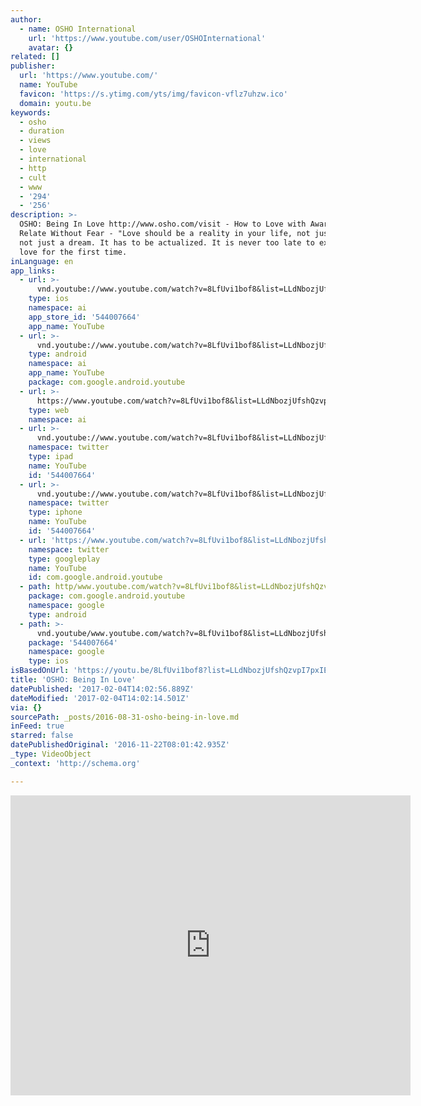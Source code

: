 ```yaml
---
author:
  - name: OSHO International
    url: 'https://www.youtube.com/user/OSHOInternational'
    avatar: {}
related: []
publisher:
  url: 'https://www.youtube.com/'
  name: YouTube
  favicon: 'https://s.ytimg.com/yts/img/favicon-vflz7uhzw.ico'
  domain: youtu.be
keywords:
  - osho
  - duration
  - views
  - love
  - international
  - http
  - cult
  - www
  - '294'
  - '256'
description: >-
  OSHO: Being In Love http://www.osho.com/visit - How to Love with Awareness and
  Relate Without Fear - "Love should be a reality in your life, not just a poem,
  not just a dream. It has to be actualized. It is never too late to experience
  love for the first time.
inLanguage: en
app_links:
  - url: >-
      vnd.youtube://www.youtube.com/watch?v=8LfUvi1bof8&list=LLdNbozjUfshQzvpI7pxIElA&feature=applinks
    type: ios
    namespace: ai
    app_store_id: '544007664'
    app_name: YouTube
  - url: >-
      vnd.youtube://www.youtube.com/watch?v=8LfUvi1bof8&list=LLdNbozjUfshQzvpI7pxIElA&feature=applinks
    type: android
    namespace: ai
    app_name: YouTube
    package: com.google.android.youtube
  - url: >-
      https://www.youtube.com/watch?v=8LfUvi1bof8&list=LLdNbozjUfshQzvpI7pxIElA&feature=applinks
    type: web
    namespace: ai
  - url: >-
      vnd.youtube://www.youtube.com/watch?v=8LfUvi1bof8&list=LLdNbozjUfshQzvpI7pxIElA&feature=applinks
    namespace: twitter
    type: ipad
    name: YouTube
    id: '544007664'
  - url: >-
      vnd.youtube://www.youtube.com/watch?v=8LfUvi1bof8&list=LLdNbozjUfshQzvpI7pxIElA&feature=applinks
    namespace: twitter
    type: iphone
    name: YouTube
    id: '544007664'
  - url: 'https://www.youtube.com/watch?v=8LfUvi1bof8&list=LLdNbozjUfshQzvpI7pxIElA'
    namespace: twitter
    type: googleplay
    name: YouTube
    id: com.google.android.youtube
  - path: http/www.youtube.com/watch?v=8LfUvi1bof8&list=LLdNbozjUfshQzvpI7pxIElA
    package: com.google.android.youtube
    namespace: google
    type: android
  - path: >-
      vnd.youtube/www.youtube.com/watch?v=8LfUvi1bof8&list=LLdNbozjUfshQzvpI7pxIElA
    package: '544007664'
    namespace: google
    type: ios
isBasedOnUrl: 'https://youtu.be/8LfUvi1bof8?list=LLdNbozjUfshQzvpI7pxIElA'
title: 'OSHO: Being In Love'
datePublished: '2017-02-04T14:02:56.889Z'
dateModified: '2017-02-04T14:02:14.501Z'
via: {}
sourcePath: _posts/2016-08-31-osho-being-in-love.md
inFeed: true
starred: false
datePublishedOriginal: '2016-11-22T08:01:42.935Z'
_type: VideoObject
_context: 'http://schema.org'

---
```

<iframe src="https://cdn.embedly.com/widgets/media.html?src=https%3A%2F%2Fwww.youtube.com%2Fembed%2F8LfUvi1bof8%3Ffeature%3Doembed&amp;url=http%3A%2F%2Fwww.youtube.com%2Fwatch%3Fv%3D8LfUvi1bof8&amp;image=https%3A%2F%2Fi.ytimg.com%2Fvi%2F8LfUvi1bof8%2Fhqdefault.jpg&amp;key=b7d04c9b404c499eba89ee7072e1c4f7&amp;type=text%2Fhtml&amp;schema=youtube" width="640" height="480" scrolling="no" frameborder="0" allowfullscreen="" style=""></iframe>